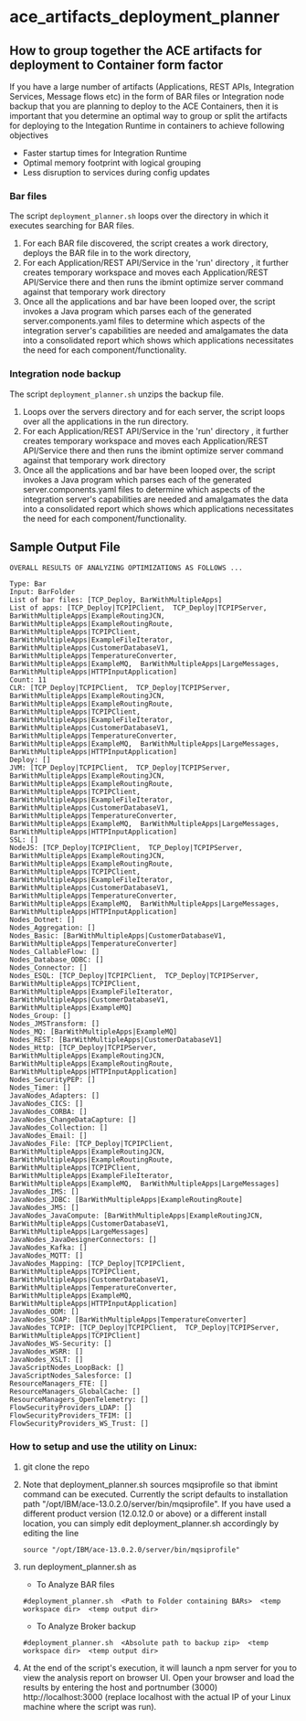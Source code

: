 # ace_artifacts_deployment_planner
## How to group together the ACE artifacts for deployment to Container form factor


If you have a large number of artifacts (Applications, REST APIs, Integration Services, Message flows etc) in the form of BAR files or Integration node backup that you are planning to deploy to the ACE Containers, then it is important that you determine an optimal way to group or split the artifacts for deploying to the Integation Runtime in containers to achieve following objectives

- Faster startup times for Integration Runtime
- Optimal memory footprint with logical grouping
- Less disruption to services during config updates 

### **Bar files**

The script `deployment_planner.sh` loops over the directory in which it executes searching for BAR files.
1. For each BAR file discovered, the script creates a work directory, deploys the BAR file in to the work directory, 
2. For each Application/REST API/Service in the 'run' directory , it further creates temporary workspace and moves each Application/REST API/Service there and then runs the ibmint optimize server command against that temporary work directory
3. Once all the applications and bar have been looped over, the script invokes a Java program which parses each of the generated server.components.yaml files to determine which aspects of the integration server's capabilities are needed and amalgamates the data into a consolidated report which shows which applications necessitates the need for each component/functionality.

### **Integration node backup**

The script `deployment_planner.sh` unzips the backup file.
1. Loops over the servers directory and for each server, the script loops over all the applications in the run directory. 
2.  For each Application/REST API/Service in the 'run' directory , it further creates temporary workspace and moves each Application/REST API/Service there and then runs the ibmint optimize server command against that temporary work directory
3. Once all the applications and bar have been looped over, the script invokes a Java program which parses each of the generated server.components.yaml files to determine which aspects of the integration server's capabilities are needed and amalgamates the data into a consolidated report which shows which applications necessitates the need for each component/functionality.

## Sample Output File

   ```
   OVERALL RESULTS OF ANALYZING OPTIMIZATIONS AS FOLLOWS ...

   Type: Bar
   Input: BarFolder
   List of bar files: [TCP_Deploy, BarWithMultipleApps]
   List of apps: [TCP_Deploy|TCPIPClient,  TCP_Deploy|TCPIPServer, BarWithMultipleApps|ExampleRoutingJCN,  BarWithMultipleApps|ExampleRoutingRoute,  BarWithMultipleApps|TCPIPClient,  BarWithMultipleApps|ExampleFileIterator,  BarWithMultipleApps|CustomerDatabaseV1,  BarWithMultipleApps|TemperatureConverter,  BarWithMultipleApps|ExampleMQ,  BarWithMultipleApps|LargeMessages,  BarWithMultipleApps|HTTPInputApplication]
   Count: 11
   CLR: [TCP_Deploy|TCPIPClient,  TCP_Deploy|TCPIPServer, BarWithMultipleApps|ExampleRoutingJCN,  BarWithMultipleApps|ExampleRoutingRoute,  BarWithMultipleApps|TCPIPClient,  BarWithMultipleApps|ExampleFileIterator,  BarWithMultipleApps|CustomerDatabaseV1,  BarWithMultipleApps|TemperatureConverter,  BarWithMultipleApps|ExampleMQ,  BarWithMultipleApps|LargeMessages,  BarWithMultipleApps|HTTPInputApplication]
   Deploy: []
   JVM: [TCP_Deploy|TCPIPClient,  TCP_Deploy|TCPIPServer, BarWithMultipleApps|ExampleRoutingJCN,  BarWithMultipleApps|ExampleRoutingRoute,  BarWithMultipleApps|TCPIPClient,  BarWithMultipleApps|ExampleFileIterator,  BarWithMultipleApps|CustomerDatabaseV1,  BarWithMultipleApps|TemperatureConverter,  BarWithMultipleApps|ExampleMQ,  BarWithMultipleApps|LargeMessages,  BarWithMultipleApps|HTTPInputApplication]
   SSL: []
   NodeJS: [TCP_Deploy|TCPIPClient,  TCP_Deploy|TCPIPServer, BarWithMultipleApps|ExampleRoutingJCN,  BarWithMultipleApps|ExampleRoutingRoute,  BarWithMultipleApps|TCPIPClient,  BarWithMultipleApps|ExampleFileIterator,  BarWithMultipleApps|CustomerDatabaseV1,  BarWithMultipleApps|TemperatureConverter,  BarWithMultipleApps|ExampleMQ,  BarWithMultipleApps|LargeMessages,  BarWithMultipleApps|HTTPInputApplication]
   Nodes_Dotnet: []
   Nodes_Aggregation: []
   Nodes_Basic: [BarWithMultipleApps|CustomerDatabaseV1,  BarWithMultipleApps|TemperatureConverter]
   Nodes_CallableFlow: []
   Nodes_Database_ODBC: []
   Nodes_Connector: []
   Nodes_ESQL: [TCP_Deploy|TCPIPClient,  TCP_Deploy|TCPIPServer, BarWithMultipleApps|TCPIPClient,  BarWithMultipleApps|ExampleFileIterator,  BarWithMultipleApps|CustomerDatabaseV1,  BarWithMultipleApps|ExampleMQ]
   Nodes_Group: []
   Nodes_JMSTransform: []
   Nodes_MQ: [BarWithMultipleApps|ExampleMQ]
   Nodes_REST: [BarWithMultipleApps|CustomerDatabaseV1]
   Nodes_Http: [TCP_Deploy|TCPIPServer, BarWithMultipleApps|ExampleRoutingJCN,  BarWithMultipleApps|ExampleRoutingRoute,  BarWithMultipleApps|HTTPInputApplication]
   Nodes_SecurityPEP: []
   Nodes_Timer: []
   JavaNodes_Adapters: []
   JavaNodes_CICS: []
   JavaNodes_CORBA: []
   JavaNodes_ChangeDataCapture: []
   JavaNodes_Collection: []
   JavaNodes_Email: []
   JavaNodes_File: [TCP_Deploy|TCPIPClient, BarWithMultipleApps|ExampleRoutingJCN,  BarWithMultipleApps|ExampleRoutingRoute,  BarWithMultipleApps|TCPIPClient,  BarWithMultipleApps|ExampleFileIterator,  BarWithMultipleApps|ExampleMQ,  BarWithMultipleApps|LargeMessages]
   JavaNodes_IMS: []
   JavaNodes_JDBC: [BarWithMultipleApps|ExampleRoutingRoute]
   JavaNodes_JMS: []
   JavaNodes_JavaCompute: [BarWithMultipleApps|ExampleRoutingJCN,  BarWithMultipleApps|CustomerDatabaseV1,  BarWithMultipleApps|LargeMessages]
   JavaNodes_JavaDesignerConnectors: []
   JavaNodes_Kafka: []
   JavaNodes_MQTT: []
   JavaNodes_Mapping: [TCP_Deploy|TCPIPClient, BarWithMultipleApps|TCPIPClient,  BarWithMultipleApps|CustomerDatabaseV1,  BarWithMultipleApps|TemperatureConverter,  BarWithMultipleApps|ExampleMQ,  BarWithMultipleApps|HTTPInputApplication]
   JavaNodes_ODM: []
   JavaNodes_SOAP: [BarWithMultipleApps|TemperatureConverter]
   JavaNodes_TCPIP: [TCP_Deploy|TCPIPClient,  TCP_Deploy|TCPIPServer, BarWithMultipleApps|TCPIPClient]
   JavaNodes_WS-Security: []
   JavaNodes_WSRR: []
   JavaNodes_XSLT: []
   JavaScriptNodes_LoopBack: []
   JavaScriptNodes_Salesforce: []
   ResourceManagers_FTE: []
   ResourceManagers_GlobalCache: []
   ResourceManagers_OpenTelemetry: []
   FlowSecurityProviders_LDAP: []
   FlowSecurityProviders_TFIM: []
   FlowSecurityProviders_WS_Trust: []

   ```

### How to setup and use the utility on Linux:

  1. git clone the repo

  2. Note that deployment_planner.sh sources mqsiprofile so that ibmint command can be executed.  Currently the script defaults to installation path "/opt/IBM/ace-13.0.2.0/server/bin/mqsiprofile".
  If you have used a different product version (12.0.12.0 or above) or a different install location, you can simply edit deployment_planner.sh accordingly by editing the line
      ```
      source "/opt/IBM/ace-13.0.2.0/server/bin/mqsiprofile"
      ```

  3. run deployment_planner.sh as 
   
      -    To Analyze BAR files
      ```
      #deployment_planner.sh  <Path to Folder containing BARs>  <temp workspace dir>  <temp output dir>
      ```

      - To Analyze Broker backup
      
      ```
      #deployment_planner.sh  <Absolute path to backup zip>  <temp workspace dir>  <temp output dir>
      ```


   4. At the end of the script's execution, it will launch a npm server for you to view the analysis report on browser UI. Open your browser and load the results by entering the host and portnumber (3000) http://localhost:3000 (replace localhost with the actual IP of your Linux machine where the script was run).






